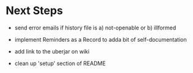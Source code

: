 Next Steps
=============================================

* send error emails if history file is a) not-openable or b) illformed

* implement Reminders as a Record to adda bit of self-documentation

* add link to the uberjar on wiki

* clean up 'setup' section of README